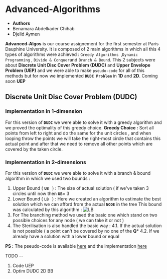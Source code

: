
# Advanced-Algorithms
- **Authors** 
- Benamara Abdelkader Chihab  
- Djelid Aymen

**Advanced-Algos** is  our course assignement for the first semester at Paris Dauphine University. It is composed of 2 main algorithms in which all this 4 types of algorithms were achieved : `Greedy Algorithms `,`Dynamic Programming` , `Divide & Conquer`and `Branch & Bound`.
This 2 subjects were about **Discrete Unit Disc Cover Problem (DUDC)** and **Upper Envelope Problem (UEP)** and we were able to make `pseudo-code` for all of this methods but for now we implemented **`DUDC Problem`** in **1D** and **2D**. Coming soon **UEP**

## Discrete Unit Disc Cover Problem (DUDC)
### Implementation in 1-dimension 
For this version of **`DUDC`** we were able to solve it with a greedy algorithm and we proved the optimality of this greedy choice.
**Greedy Choice :** Sort all points from left to right  and do the same for the unit circles ,  and when looping throw the points we will take the right-most circle that contains this actual point and after that we need to remove all other points which are covered by the taken circle.
### Implementation in 2-dimensions
For this version of **`DUDC`** we were able to solve it with a branch & bound algorithm in which we used two bounds :
1. Upper Bound ( **`UB `** ) : The size of actual solution ( if we've taken 3 circles until now then **`UB`**= 3
2. Lower Bound ( **`LB `** ) : Here we created an algorithm to estimate the best solution which we can afford from the actual **`NODE`** in the tree This bound was calculated by this algorithm : 
![LB](https://user-images.githubusercontent.com/38104305/105034650-10c78600-5a5a-11eb-88e3-0032733258e5.JPG)
3. For The branching method we used the basic one which stand on two possible choices for any node ( we can take it or not ) 
4. The Sterilisation is also handled the basic way : 
4.1. If the actual solution is not possible ( a point can't be covered by no one of the **Q*** 
4.2. If we already have a solution with a lower bound or equal 

**PS :** The pseudo-code is available   [here](https://github.com/ChihabEddine98/AdvancedAlgos/blob/main/APA_rapport.pdf)
and  the implementation [here](https://github.com/ChihabEddine98/AdvancedAlgos/blob/main/DUDC/DUDC.ipynb)

TODO -- 
1. Code UEP
2. Optim DUDC 2D BB
